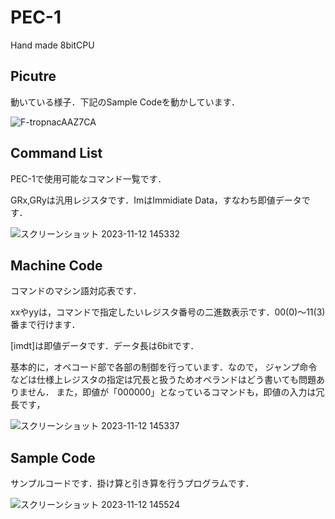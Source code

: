 # PEC-1
Hand made 8bitCPU

## Picutre
動いている様子．下記のSample Codeを動かしています．

![F-tropnacAAZ7CA](https://github.com/Basyo-Engineer/PEC-1/assets/142486631/ae064df1-a218-46eb-bad8-a73986ee0c59)

## Command List
PEC-1で使用可能なコマンド一覧です．

GRx,GRyは汎用レジスタです．ImはImmidiate Data，すなわち即値データです．

![スクリーンショット 2023-11-12 145332](https://github.com/Basyo-Engineer/PEC-1/assets/142486631/2abc60c7-57a8-49b4-b377-28f193abf2b8)

## Machine Code
コマンドのマシン語対応表です．

xxやyyは，コマンドで指定したいレジスタ番号の二進数表示です．00(0)～11(3)番まで行けます．

[imdt]は即値データです．データ長は6bitです．

基本的に，オペコード部で各部の制御を行っています．なので，
ジャンプ命令などは仕様上レジスタの指定は冗長と扱うためオペランドはどう書いても問題ありません．
また，即値が「000000」となっているコマンドも，即値の入力は冗長です，

![スクリーンショット 2023-11-12 145337](https://github.com/Basyo-Engineer/PEC-1/assets/142486631/b3fcf25a-9e4e-44c4-87cf-dded7901f843)

## Sample Code
サンプルコードです．掛け算と引き算を行うプログラムです．

![スクリーンショット 2023-11-12 145524](https://github.com/Basyo-Engineer/PEC-1/assets/142486631/334ea3b5-9ea0-43ea-bcb0-abe394734c2e)


